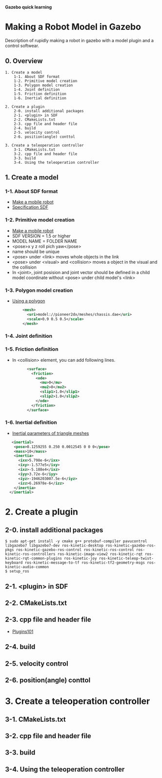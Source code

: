 __Gazebo quick learning__  
# Making a Robot Model in Gazebo  
Description of rupidly making a robot in gazebo with a model plugin and a control softwear.

## 0. Overview

    1. Create a model  
        1-1. About SDF format  
        1-2. Primitive model creation  
        1-3. Polygon model creation  
        1-4. Joint definition  
        1-5. Friction definition  
        1-6. Inertial definition   

    2. Create a plugin  
        2-0. install additional packages  
        2-1. <plugin> in SDF  
        2-2. CMakeLists.txt  
        2-3. cpp file and header file  
        2-4. build  
        2-5. velocity control
        2-6. position(angle) conttol

    3. Create a teleoperation controller  
        3-1. CMakeLists.txt  
        3-2. cpp file and header file  
        3-3. build  
        3-4. Using the teleoperation controller   

## 1. Create a model  

### 1-1. About SDF format  
* [Make a mobile robot](http://gazebosim.org/tutorials?tut=build_robot)  
* [Specification SDF](http://sdformat.org/spec?elem=geometry&ver=1.5)  

### 1-2. Primitive model creation  
* [Make a mobile robot](http://gazebosim.org/tutorials?tut=build_robot)  
* SDF VERSION = 1.5 or higher  
* MODEL NAME = FOLDER NAME  
* \<pose\>x y z roll pich yaw\<\/pose\>
* name should be unique
* \<pose\> under \<link\> moves whole objects in the link
* \<pose\> under \<visual\> and \<collision\> moves a object in the visual and the collision
* In \<joint\>, joint posision and joint vector should be defined in a child model coordinate without \<pose\> under child model's \<link\>

### 1-3. Polygon model creation  
* [Using a polygon](http://gazebosim.org/tutorials/?tut=attach_meshes)  

```xml
        <mesh>
          <uri>model://pioneer2dx/meshes/chassis.dae</uri>
          <scale>0.9 0.5 0.5</scale>
        </mesh>
```

### 1-4. Joint definition  

### 1-5. Friction definition  
* In \<collision\> element, you can add following lines.  

```xml
          <surface>
            <friction>
              <ode>
                <mu>0</mu>
                <mu2>0</mu2>
                <slip1>1.0</slip1>
                <slip2>1.0</slip2>
              </ode>
            </friction>
          </surface>
```

### 1-6. Inertial definition 
* [Inertial parameters of triangle meshes](http://gazebosim.org/tutorials?tut=inertia)

```xml
   <inertial>
    <pose>0.1259255 0.250 0.0012545 0 0 0</pose>
    <mass>10</mass>
    <inertia>
      <ixx>5.798e-6</ixx>
      <ixy>-1.577e5</ixy>
      <ixz>-5.188e4</ixz>
      <iyy>3.72e-6</iyy>
      <iyz>-1946203007.5e-6</iyz>
      <izz>6.26978e-6</izz>
    </inertia>
  </inertial>
```

# 2. Create a plugin  
## 2-0. install additional packages  
    $ sudo apt-get install -y cmake g++ protobuf-compiler pavucontrol libgazebo7 libgazebo7-dev ros-kinetic-desktop ros-kinetic-gazebo-ros-pkgs ros-kinetic-gazebo-ros-control ros-kinetic-ros-control ros-kinetic-ros-controllers ros-kinetic-image-view2 ros-kinetic-rqt ros-kinetic-rqt-common-plugins ros-kinetic-joy ros-kinetic-teleop-twist-keyboard ros-kinetic-message-to-tf ros-kinetic-tf2-geometry-msgs ros-kinetic-audio-common  
    $ setup_ros  

## 2-1. \<plugin\> in SDF  

## 2-2. CMakeLists.txt  

## 2-3. cpp file and header file  
* [Plugins101](http://gazebosim.org/tutorials/?tut=plugins_hello_world)  


## 2-4. build  

## 2-5. velocity control

## 2-6. position(angle) conttol

# 3. Create a teleoperation controller  

## 3-1. CMakeLists.txt  

## 3-2. cpp file and header file  

## 3-3. build  

## 3-4. Using the teleoperation controller   
